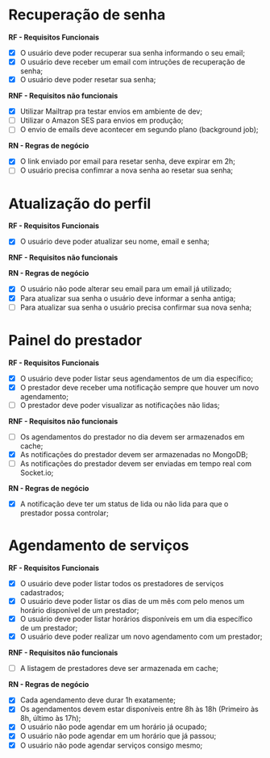 # Recuperação de senha

**RF - Requisitos Funcionais**

- [x] O usuário deve poder recuperar sua senha informando o seu email;
- [x] O usuário deve receber um email com intruções de recuperação de senha;
- [x] O usuário deve poder resetar sua senha;

**RNF - Requisitos não funcionais**

- [x] Utilizar Mailtrap pra testar envios em ambiente de dev;
- [ ] Utilizar o Amazon SES para envios em produção;
- [ ] O envio de emails deve acontecer em segundo plano (background job);

**RN - Regras de negócio**

- [x] O link enviado por email para resetar senha, deve expirar em 2h;
- [ ] O usuário precisa confimrar a nova senha ao resetar sua senha;

# Atualização do perfil

**RF - Requisitos Funcionais**

- [x] O usuário deve poder atualizar seu nome, email e senha;

**RNF - Requisitos não funcionais**

**RN - Regras de negócio**

- [x] O usuário não pode alterar seu email para um email já utilizado;
- [x] Para atualizar sua senha o usuário deve informar a senha antiga;
- [ ] Para atualizar sua senha o usuário precisa confirmar sua nova senha;

# Painel do prestador

**RF - Requisitos Funcionais**

- [x] O usuário deve poder listar seus agendamentos de um dia específico;
- [x] O prestador deve receber uma notificação sempre que houver um novo agendamento;
- [ ] O prestador deve poder visualizar as notificações não lidas;

**RNF - Requisitos não funcionais**

- [ ] Os agendamentos do prestador no dia devem ser armazenados em cache;
- [x] As notificações do prestador devem ser armazenadas no MongoDB;
- [ ] As notificações do prestador devem ser enviadas em tempo real com Socket.io;

**RN - Regras de negócio**

- [x] A notificação deve ter um status de lida ou não lida para que o prestador possa controlar;

# Agendamento de serviços

**RF - Requisitos Funcionais**

- [x] O usuário deve poder listar todos os prestadores de serviços cadastrados;
- [x] O usuário deve poder listar os dias de um mês com pelo menos um horário disponível de um prestador;
- [x] O usuário deve poder listar horários disponíveis em um dia específico de um prestador;
- [x] O usuário deve poder realizar um novo agendamento com um prestador;

**RNF - Requisitos não funcionais**

- [ ] A listagem de prestadores deve ser armazenada em cache;

**RN - Regras de negócio**

- [x] Cada agendamento deve durar 1h exatamente;
- [x] Os agendamentos devem estar disponíveis entre 8h às 18h (Primeiro às 8h, último às 17h);
- [x] O usuário não pode agendar em um horário já ocupado;
- [x] O usuário não pode agendar em um horário que já passou;
- [x] O usuário não pode agendar serviços consigo mesmo;
